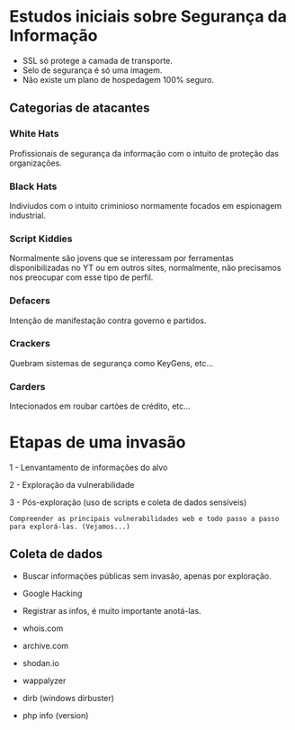 # Estudos iniciais sobre Segurança da Informação 

- SSL só protege a camada de transporte. 
- Selo de segurança é só uma imagem. 
- Não existe um plano de hospedagem 100% seguro. 

## Categorias de atacantes

### White Hats

Profissionais de segurança da informação com o intuito de proteção das organizações. 

### Black Hats

Indivíudos com o intuito criminioso normamente focados em espionagem industrial. 

### Script Kiddies 

Normalmente são jovens que se interessam por ferramentas disponibilizadas no YT ou em outros sites, normalmente, não precisamos nos preocupar com esse tipo de perfil. 

### Defacers

Intenção de manifestação contra governo e partidos. 

### Crackers

Quebram sistemas de segurança como KeyGens, etc...

### Carders

Intecionados em roubar cartões de crédito, etc... 

# Etapas de uma invasão

1 - Lenvantamento de informações do alvo

2 - Exploração da vulnerabilidade

3 - Pós-exploração (uso de scripts e coleta de dados sensíveis)

    Compreender as principais vulnerabilidades web e todo passo a passo para explorá-las. (Vejamos...)
    
    
## Coleta de dados 

- Buscar informações públicas sem invasão, apenas por exploração. 

- Google Hacking

- Registrar as infos, é muito importante anotá-las.

- whois.com

- archive.com

- shodan.io

- wappalyzer

- dirb (windows dirbuster)

- php info (version)






